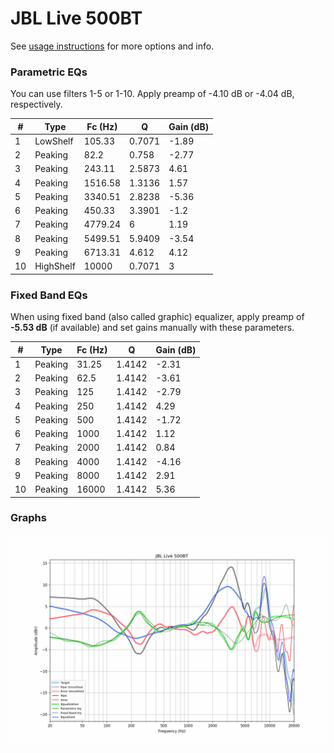 # JBL Live 500BT
See [usage instructions](https://github.com/jaakkopasanen/AutoEq#usage) for more options and info.

### Parametric EQs
You can use filters 1-5 or 1-10. Apply preamp of -4.10 dB or -4.04 dB, respectively.

|   # | Type      |   Fc (Hz) |      Q |   Gain (dB) |
|-----|-----------|-----------|--------|-------------|
|   1 | LowShelf  |    105.33 | 0.7071 |       -1.89 |
|   2 | Peaking   |     82.2  | 0.758  |       -2.77 |
|   3 | Peaking   |    243.11 | 2.5873 |        4.61 |
|   4 | Peaking   |   1516.58 | 1.3136 |        1.57 |
|   5 | Peaking   |   3340.51 | 2.8238 |       -5.36 |
|   6 | Peaking   |    450.33 | 3.3901 |       -1.2  |
|   7 | Peaking   |   4779.24 | 6      |        1.19 |
|   8 | Peaking   |   5499.51 | 5.9409 |       -3.54 |
|   9 | Peaking   |   6713.31 | 4.612  |        4.12 |
|  10 | HighShelf |  10000    | 0.7071 |        3    |

### Fixed Band EQs
When using fixed band (also called graphic) equalizer, apply preamp of **-5.53 dB** (if available) and set gains manually with these parameters.

|   # | Type    |   Fc (Hz) |      Q |   Gain (dB) |
|-----|---------|-----------|--------|-------------|
|   1 | Peaking |     31.25 | 1.4142 |       -2.31 |
|   2 | Peaking |     62.5  | 1.4142 |       -3.61 |
|   3 | Peaking |    125    | 1.4142 |       -2.79 |
|   4 | Peaking |    250    | 1.4142 |        4.29 |
|   5 | Peaking |    500    | 1.4142 |       -1.72 |
|   6 | Peaking |   1000    | 1.4142 |        1.12 |
|   7 | Peaking |   2000    | 1.4142 |        0.84 |
|   8 | Peaking |   4000    | 1.4142 |       -4.16 |
|   9 | Peaking |   8000    | 1.4142 |        2.91 |
|  10 | Peaking |  16000    | 1.4142 |        5.36 |

### Graphs
![](./JBL%20Live%20500BT.png)

